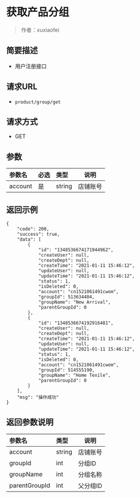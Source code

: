 # 获取产品分组

> 作者：xuxiaofei

## 简要描述

- 用户注册接口

## 请求URL
- `product/group/get `
  
## 请求方式
- GET 

## 参数

|参数名|必选|类型|说明|
|:----    |:---|:----- |-----   |
|account |是  |string |店铺账号   |


## 返回示例 

``` 
{
    "code": 200,
    "success": true,
    "data": [
        {
            "id": "1348536674171944962",
            "createUser": null,
            "createDept": null,
            "createTime": "2021-01-11 15:46:12",
            "updateUser": null,
            "updateTime": "2021-01-11 15:46:12",
            "status": 1,
            "isDeleted": 0,
            "account": "cn1521061491cwom",
            "groupId": 513634404,
            "groupName": "New Arrival",
            "parentGroupId": 0
        },
        {
            "id": "1348536674192916481",
            "createUser": null,
            "createDept": null,
            "createTime": "2021-01-11 15:46:12",
            "updateUser": null,
            "updateTime": "2021-01-11 15:46:12",
            "status": 1,
            "isDeleted": 0,
            "account": "cn1521061491cwom",
            "groupId": 514555190,
            "groupName": "Home Texile",
            "parentGroupId": 0
        }
    ],
    "msg": "操作成功"
}
```

## 返回参数说明 

|参数名|类型|说明|
|:-----  |:-----|-----                           |
|account |string   | 店铺账号 |
|groupId |int   | 分组ID |
|groupName |int   | 分组名称 |
|parentGroupId |int   | 父分组ID |